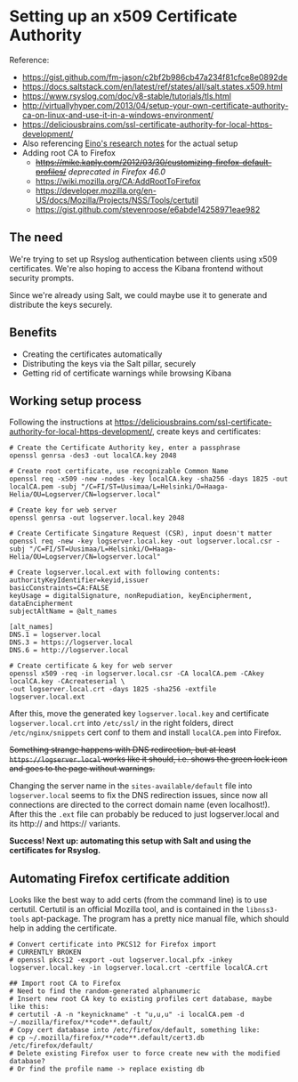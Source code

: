 # Setting up an x509 Certificate Authority

Reference: 
* https://gist.github.com/fm-jason/c2bf2b986cb47a234f81cfce8e0892de
* https://docs.saltstack.com/en/latest/ref/states/all/salt.states.x509.html
* https://www.rsyslog.com/doc/v8-stable/tutorials/tls.html
* http://virtuallyhyper.com/2013/04/setup-your-own-certificate-authority-ca-on-linux-and-use-it-in-a-windows-environment/
* https://deliciousbrains.com/ssl-certificate-authority-for-local-https-development/
* Also referencing [Eino's research notes](https://github.com/jisosomppi/log-analysis/blob/master/documentation/tls/working-conf-with-certs.md) for the actual setup
* Adding root CA to Firefox
  * ~~https://mike.kaply.com/2012/03/30/customizing-firefox-default-profiles/~~ *deprecated in Firefox 46.0*
  * https://wiki.mozilla.org/CA:AddRootToFirefox
  * https://developer.mozilla.org/en-US/docs/Mozilla/Projects/NSS/Tools/certutil
  * https://gist.github.com/stevenroose/e6abde14258971eae982

## The need
We're trying to set up Rsyslog authentication between clients using x509 certificates. We're also hoping to access the Kibana frontend without security prompts.

Since we're already using Salt, we could maybe use it to generate and distribute the keys securely. 

## Benefits
* Creating the certificates automatically
* Distributing the keys via the Salt pillar, securely
* Getting rid of certificate warnings while browsing Kibana 

## Working setup process
Following the instructions at https://deliciousbrains.com/ssl-certificate-authority-for-local-https-development/, create keys and certificates:
```
# Create the Certificate Authority key, enter a passphrase
openssl genrsa -des3 -out localCA.key 2048 
```

```
# Create root certificate, use recognizable Common Name
openssl req -x509 -new -nodes -key localCA.key -sha256 -days 1825 -out localCA.pem -subj "/C=FI/ST=Uusimaa/L=Helsinki/O=Haaga-Helia/OU=Logserver/CN=logserver.local"
```

```
# Create key for web server
openssl genrsa -out logserver.local.key 2048
```

```
# Create Certificate Singature Request (CSR), input doesn't matter
openssl req -new -key logserver.local.key -out logserver.local.csr -subj "/C=FI/ST=Uusimaa/L=Helsinki/O=Haaga-Helia/OU=Logserver/CN=logserver.local"
```
```
# Create logserver.local.ext with following contents:
authorityKeyIdentifier=keyid,issuer
basicConstraints=CA:FALSE
keyUsage = digitalSignature, nonRepudiation, keyEncipherment, dataEncipherment
subjectAltName = @alt_names

[alt_names]
DNS.1 = logserver.local
DNS.3 = https://logserver.local
DNS.6 = http://logserver.local
```

```
# Create certificate & key for web server
openssl x509 -req -in logserver.local.csr -CA localCA.pem -CAkey localCA.key -CAcreateserial \
-out logserver.local.crt -days 1825 -sha256 -extfile logserver.local.ext
```

After this, move the generated key `logserver.local.key` and certificate `logserver.local.crt` into `/etc/ssl/` in the right folders, direct `/etc/nginx/snippets` cert conf to them and install `localCA.pem` into Firefox.

~~Something strange happens with DNS redirection, but at least `https://logserver.local` works like it should, i.e. shows the green lock icon and goes to the page without warnings.~~

Changing the server name in the `sites-available/default` file into `logserver.local` seems to fix the DNS redirection issues, since now all connections are directed to the correct domain name (even localhost!). After this the `.ext` file can probably be reduced to just logserver.local and its http:// and https:// variants. 

**Success! Next up: automating this setup with Salt and using the certificates for Rsyslog.**

## Automating Firefox certificate addition
Looks like the best way to add certs (from the command line) is to use certutil. Certutil is an official Mozilla tool, and is contained in the `libnss3-tools` apt-package. The program has a pretty nice manual file, which should help in adding the certificate.

```
# Convert certificate into PKCS12 for Firefox import
# CURRENTLY BROKEN
# openssl pkcs12 -export -out logserver.local.pfx -inkey logserver.local.key -in logserver.local.crt -certfile localCA.crt

## Import root CA to Firefox
# Need to find the random-generated alphanumeric 
# Insert new root CA key to existing profiles cert database, maybe like this: 
# certutil -A -n "keynickname" -t "u,u,u" -i localCA.pem -d ~/.mozilla/firefox/**code**.default/
# Copy cert database into /etc/firefox/default, something like:
# cp ~/.mozilla/firefox/**code**.default/cert3.db /etc/firefox/default/
# Delete existing Firefox user to force create new with the modified database?
# Or find the profile name -> replace existing db
```
